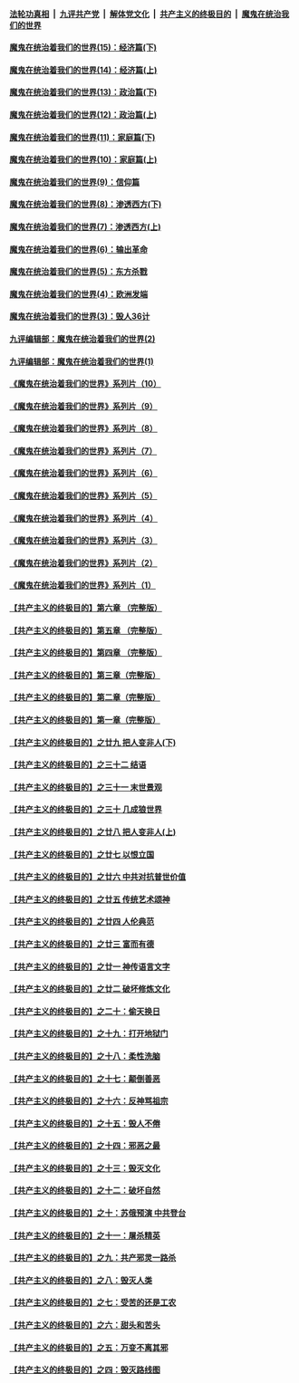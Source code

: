 ####  [法轮功真相](../../../../basic/blob/master/README.md?t=10130402) &nbsp;|&nbsp; [九评共产党](../../../../9ping.md/blob/master/README.md?t=10130402) &nbsp;|&nbsp; [解体党文化](../../../../jtdwh.md/blob/master/README.md?t=10130402)  &nbsp;|&nbsp; [共产主义的终极目的](../../../../gczydzjmd.md/blob/master/README.md?t=10130402) &nbsp;|&nbsp; [魔鬼在统治我们的世界](../../../../mgztzwmdsj.md/blob/master/README.md?t=10130402) 

#### [魔鬼在统治着我们的世界(15)：经济篇(下)](../pages/nsc422/n10469975.md?t=10130402) 

#### [魔鬼在统治着我们的世界(14)：经济篇(上)](../pages/nsc422/n10457370.md?t=10130402) 

#### [魔鬼在统治着我们的世界(13)：政治篇(下)](../pages/nsc422/n10448270.md?t=10130402) 

#### [魔鬼在统治着我们的世界(12)：政治篇(上)](../pages/nsc422/n10444576.md?t=10130402) 

#### [魔鬼在统治着我们的世界(11)：家庭篇(下)](../pages/nsc422/n10440961.md?t=10130402) 

#### [魔鬼在统治着我们的世界(10)：家庭篇(上)](../pages/nsc422/n10435448.md?t=10130402) 

#### [魔鬼在统治着我们的世界(9)：信仰篇](../pages/nsc422/n10432159.md?t=10130402) 

#### [魔鬼在统治着我们的世界(8)：渗透西方(下)](../pages/nsc422/n10429603.md?t=10130402) 

#### [魔鬼在统治着我们的世界(7)：渗透西方(上)](../pages/nsc422/n10426013.md?t=10130402) 

#### [魔鬼在统治着我们的世界(6)：输出革命](../pages/nsc422/n10421536.md?t=10130402) 

#### [魔鬼在统治着我们的世界(5)：东方杀戮](../pages/nsc422/n10417707.md?t=10130402) 

#### [魔鬼在统治着我们的世界(4)：欧洲发端](../pages/nsc422/n10414890.md?t=10130402) 

#### [魔鬼在统治着我们的世界(3)：毁人36计](../pages/nsc422/n10411583.md?t=10130402) 

#### [九评编辑部：魔鬼在统治着我们的世界(2)](../pages/nsc422/n10410036.md?t=10130402) 

#### [九评编辑部：魔鬼在统治着我们的世界(1)](../pages/nsc422/n10406825.md?t=10130402) 

#### [《魔鬼在统治着我们的世界》系列片（10）](../pages/nsc422/n12292670.md?t=10130402) 

#### [《魔鬼在统治着我们的世界》系列片（9）](../pages/nsc422/n12290859.md?t=10130402) 

#### [《魔鬼在统治着我们的世界》系列片（8）](../pages/nsc422/n12287445.md?t=10130402) 

#### [《魔鬼在统治着我们的世界》系列片（7）](../pages/nsc422/n12283425.md?t=10130402) 

#### [《魔鬼在统治着我们的世界》系列片（6）](../pages/nsc422/n12282314.md?t=10130402) 

#### [《魔鬼在统治着我们的世界》系列片（5）](../pages/nsc422/n12281419.md?t=10130402) 

#### [《魔鬼在统治着我们的世界》系列片（4）](../pages/nsc422/n12274024.md?t=10130402) 

#### [《魔鬼在统治着我们的世界》系列片（3）](../pages/nsc422/n12271322.md?t=10130402) 

#### [《魔鬼在统治着我们的世界》系列片（2）](../pages/nsc422/n12269049.md?t=10130402) 

#### [《魔鬼在统治着我们的世界》系列片（1）](../pages/nsc422/n12267575.md?t=10130402) 

#### [【共产主义的终极目的】第六章 （完整版）](../pages/nsc422/n11428913.md?t=10130402) 

#### [【共产主义的终极目的】第五章 （完整版）](../pages/nsc422/n11428912.md?t=10130402) 

#### [【共产主义的终极目的】第四章 （完整版）](../pages/nsc422/n11428907.md?t=10130402) 

#### [【共产主义的终极目的】第三章（完整版）](../pages/nsc422/n11428848.md?t=10130402) 

#### [【共产主义的终极目的】第二章（完整版）](../pages/nsc422/n11428831.md?t=10130402) 

#### [【共产主义的终极目的】第一章（完整版）](../pages/nsc422/n11417651.md?t=10130402) 

#### [【共产主义的终极目的】之廿九 把人变非人(下)](../pages/nsc422/n11344140.md?t=10130402) 

#### [【共产主义的终极目的】之三十二 结语](../pages/nsc422/n11360535.md?t=10130402) 

#### [【共产主义的终极目的】之三十一 末世景观](../pages/nsc422/n11351129.md?t=10130402) 

#### [【共产主义的终极目的】之三十 几成狼世界](../pages/nsc422/n11348280.md?t=10130402) 

#### [【共产主义的终极目的】之廿八 把人变非人(上)](../pages/nsc422/n11340492.md?t=10130402) 

#### [【共产主义的终极目的】之廿七 以恨立国](../pages/nsc422/n11336944.md?t=10130402) 

#### [【共产主义的终极目的】之廿六 中共对抗普世价值](../pages/nsc422/n11324785.md?t=10130402) 

#### [【共产主义的终极目的】之廿五 传统艺术颂神](../pages/nsc422/n11296396.md?t=10130402) 

#### [【共产主义的终极目的】之廿四 人伦典范](../pages/nsc422/n11296397.md?t=10130402) 

#### [【共产主义的终极目的】之廿三 富而有德](../pages/nsc422/n11283598.md?t=10130402) 

#### [【共产主义的终极目的】之廿一 神传语言文字](../pages/nsc422/n11263265.md?t=10130402) 

#### [【共产主义的终极目的】之廿二 破坏修炼文化](../pages/nsc422/n11245728.md?t=10130402) 

#### [【共产主义的终极目的】之二十：偷天换日](../pages/nsc422/n11238846.md?t=10130402) 

#### [【共产主义的终极目的】之十九：打开地狱门](../pages/nsc422/n11206376.md?t=10130402) 

#### [【共产主义的终极目的】之十八：柔性洗脑](../pages/nsc422/n11199994.md?t=10130402) 

#### [【共产主义的终极目的】之十七：颠倒善恶](../pages/nsc422/n11179782.md?t=10130402) 

#### [【共产主义的终极目的】之十六：反神骂祖宗](../pages/nsc422/n11166798.md?t=10130402) 

#### [【共产主义的终极目的】之十五：毁人不倦](../pages/nsc422/n11166792.md?t=10130402) 

#### [【共产主义的终极目的】之十四：邪恶之最](../pages/nsc422/n11150249.md?t=10130402) 

#### [【共产主义的终极目的】之十三：毁灭文化](../pages/nsc422/n11135227.md?t=10130402) 

#### [【共产主义的终极目的】之十二：破坏自然](../pages/nsc422/n11135214.md?t=10130402) 

#### [【共产主义的终极目的】之十：苏俄预演 中共登台](../pages/nsc422/n11118424.md?t=10130402) 

#### [【共产主义的终极目的】之十一：屠杀精英](../pages/nsc422/n11118442.md?t=10130402) 

#### [【共产主义的终极目的】之九：共产邪灵一路杀](../pages/nsc422/n11114139.md?t=10130402) 

#### [【共产主义的终极目的】之八：毁灭人类](../pages/nsc422/n11108503.md?t=10130402) 

#### [【共产主义的终极目的】之七：受苦的还是工农](../pages/nsc422/n11101809.md?t=10130402) 

#### [【共产主义的终极目的】之六：甜头和苦头](../pages/nsc422/n11096971.md?t=10130402) 

#### [【共产主义的终极目的】之五：万变不离其邪](../pages/nsc422/n11091285.md?t=10130402) 

#### [【共产主义的终极目的】之四：毁灭路线图](../pages/nsc422/n11086284.md?t=10130402) 

